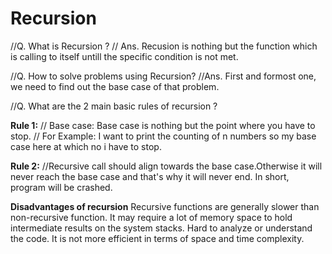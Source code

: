 # Recursion

//Q.  What is Recursion ?
// Ans. Recusion is nothing but the function which is calling to itself untill the specific condition is not met.

//Q.  How to solve problems using Recursion?
//Ans. First and formost one, we need to find out the base case of that problem.

//Q. What are the 2 main basic rules of recursion ?

**Rule 1:**
// Base case: Base case is nothing but the point where you have to stop. 
// For Example: I want to print the counting of n numbers so my base case here at which no i have to stop.

**Rule 2:**
//Recursive call should align towards the base case.Otherwise it will never reach the base case and that's why it will never end. In short, program will be crashed.


**Disadvantages of recursion**
Recursive functions are generally slower than non-recursive function.
It may require a lot of memory space to hold intermediate results on the system stacks.
Hard to analyze or understand the code.
It is not more efficient in terms of space and time complexity.
